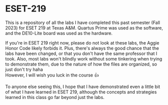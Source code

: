 # ESET-219
This is a repository of all the labs I have completed this past semester (Fall 2023) for ESET 219 at Texas A&M. Quartus Prime was used as the software, and the DE10-Lite board was used as the hardware.

If you're in ESET 219 right now, please do not look at these labs, the Aggie Honor Code likely forbids it. Plus, there's always the good chance that the labs have been changed, or that you don't have the 
same professor that I took. Also, most labs won't blindly work without some tinkering when trying to demonstrate them, due to the nature of how the files are organized, so just don't try haha            
However, I will wish you luck in the course 👍

To anyone else seeing this, I hope that I have demonstrated even a little bit of what I have learned in ESET 219, although the concepts and strategies learned in this class go far beyond just the labs.

